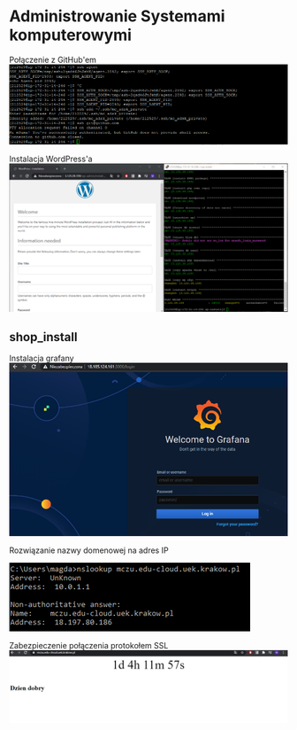 # Administrowanie Systemami komputerowymi

Połączenie z GitHub'em
![my network](/pic/git_mc.png)

Instalacja WordPress'a
![my network](/pic/wp.png)

## shop_install

Instalacja grafany
![my network](/pic/grafana.png)

Rozwiązanie nazwy domenowej na adres IP

![my network](/pic/nslookup.png)

Zabezpieczenie połączenia protokołem SSL
![my network](/pic/ssl2.png)
